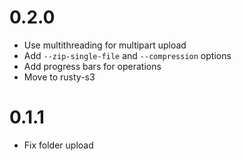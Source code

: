 # 0.2.0

- Use multithreading for multipart upload
- Add `--zip-single-file` and `--compression` options
- Add progress bars for operations
- Move to rusty-s3

# 0.1.1

- Fix folder upload